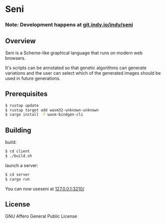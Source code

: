 Seni
====

### Note: Development happens at [git.indy.io/indy/seni](https://git.indy.io/indy/seni)

## Overview

Seni is a Scheme-like graphical language that runs on modern web browsers.

It's scripts can be annotated so that genetic algorithms can generate variations and the user can select which of the generated images should be used in future generations.

## Prerequisites
```sh
$ rustup update
$ rustup target add wasm32-unknown-unknown
$ cargo install -f wasm-bindgen-cli
```

## Building
build:
```sh
$ cd client
$ ./build.sh
```

launch a server:
```sh
$ cd server
$ cargo run
```

You can now useseni at [127.0.0.1:3210/](http://127.0.0.1:3210/)

## License
GNU Affero General Public License
